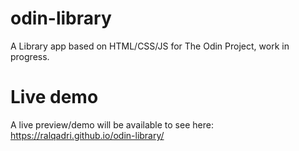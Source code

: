 # odin-library
A Library app based on HTML/CSS/JS for The Odin Project, work in progress.

# Live demo
A live preview/demo will be available to see here: https://ralqadri.github.io/odin-library/

